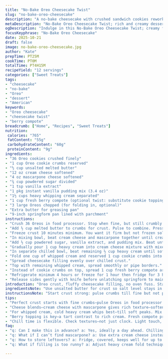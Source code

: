 ```yaml
---
title: "No-Bake Oreo Cheesecake Twist"
slug: "no-bake-oreo-cheesecake"
description: "A no-bake cheesecake with crushed sandwich cookies reworked for quicker chill and a richer berry swirl. Oreo crumbs pressed into buttery crust with creamy, fluffy cheesecake filling that balances tangy cream cheese, sweet pudding mix, and heavy cream. Folded-in reserved crumbs plus chocolate chunks for texture. Topped with whipped cream and fresh berry compote instead of cookie sprinkles for a fresh, tart finish. Uses cream cheese and mascarpone mix for silkiness. Adjust chilling times based on texture feel rather than clock."
metaDescription: "No-Bake Oreo Cheesecake Twist; rich and creamy dessert with berry compote and cookie crunch. No oven needed."
ogDescription: "Indulge in this No-Bake Oreo Cheesecake Twist; creamy filling with rich berry compote adds freshness. A must-try dessert."
focusKeyphrase: "No-Bake Oreo Cheesecake"
date: 2025-10-21
draft: false
image: no-bake-oreo-cheesecake.jpg
author: "Kate"
prepTime: PT25M
cookTime: PT0M
totalTime: PT4H15M
recipeYield: "12 servings"
categories: ["Sweet Treats"]
tags:
- "cheesecake"
- "no-bake"
- "Oreo"
- "dessert"
- "American"
keywords:
- "Oreo cheesecake"
- "cheesecake twist"
- "berry compote"
breadcrumb: ["Home", "Recipes", "Sweet Treats"]
nutrition: 
 calories: "765"
 fatContent: "55g"
 carbohydrateContent: "60g"
 proteinContent: "9g"
ingredients:
- "36 Oreo cookies crushed finely"
- "1 cup Oreo cookie crumbs reserved"
- "½ cup unsalted melted butter"
- "12 oz cream cheese softened"
- "4 oz mascarpone cheese softened"
- "¾ cup powdered sugar divided"
- "1 tsp vanilla extract"
- "1 pkg instant vanilla pudding mix (3.4 oz)"
- "1½ cups heavy whipping cream separated"
- "1 cup fresh berry compote (optional twist: substitute cookie topping)"
- "3 large Oreos chopped (for folding in, optional)"
- "Extra butter for greasing pan"
- "9-inch springform pan lined with parchment"
instructions:
- "Crush 36 Oreos in food processor. Stop when fine, but still crumbly. Reserve 1 cup to fold in mixture later. Use rest for crust only."
- "Add ½ cup melted butter to crumbs for crust. Pulse to combine. Press mixture into bottom and up ¾ height of greased, parchment-lined 9-inch springform pan. Press tight but don't over-compact; crust should hold shape when chilled."
- "Freeze crust 10 minutes minimum. You want it firm but not frozen solid. Tough crust = hard to cut later."
- "In mixing bowl, beat cream cheese and mascarpone together until creamy with paddle or hand mixer. Scrape sides to avoid lumps."
- "Add ½ cup powdered sugar, vanilla extract, and pudding mix. Beat until smooth and homogeneous. The pudding helps stabilize, avoid grainy texture."
- "Gradually pour 1 cup heavy cream into cream cheese mixture with mixer running medium speed. Beat until mixture thickens, fluffy but dense. You should see thick ribbons when you lift beater."
- "In separate chilled bowl, beat remaining ½ cup heavy cream until soft peaks form. Add remaining ¼ cup powdered sugar, continue beating until stiff peaks hold shape with slight sheen, no graininess."
- "Fold one cup of whipped cream and reserved 1 cup cookie crumbs into cream cheese base. Use rubber spatula, fold gently to keep airiness. Toss in chopped Oreos for chunk texture, if desired."
- "Spread cheesecake filling evenly over chilled crust."
- "Top with remaining whipped cream, spread smoothly or pipe borders."
- "Instead of cookie crumbs on top, spread 1 cup fresh berry compote around perimeter. Burst of acidity contrasts richness."
- "Refrigerate minimum 4 hours or freeze for 1 hour then fridge for 3 hours. Check firmness by lightly touching center; should hold shape without jiggle but not rock solid."
- "Release sides gently with knife before unlatching springform to maintain shape."
introduction: "Oreo crust, fluffy cheesecake filling, no oven fuss. Start with fewer cookies—crumbs matter to crust thickness and final texture. Butter amount carries crust bind and flavor balance. Mascarpone sneaks in for silkiness, that added fat and cream smooth out cream cheese tang without extra sugar. Instant vanilla pudding keeps structure, prevents watery separation after chill. Use whipped cream in two stages for air and stability—one folded in, one whipped on top for light topping. Berry compote swap for cookie topping keeps it fresh, adds acidity, cuts richness. Chill timing trick: feel for set cheesecake not just clock time. Pull at thicker edges for better slicing. Fork pressure test tells if ready. Once set, slice with warm knife for cleaner edges. Keep extra whipping cream chilled so it whips fast; warm cream turns grainy and breaks. Exact folding—fold twice, not too much or cheesecake deflates. Some chunks chopped Oreos add good bite; fold late to avoid color streaking. Crust in freezer firm but flexible, not frozen hard, for best bite texture."
ingredientsNote: "Use unsalted butter for crust so salt level stays in control. Swap mascarpone for extra cream cheese if avoiding specialty cheese—expect slight tangier flavor and less creamy texture. Instant pudding chosen to stabilize—avoid cook-and-chill custards here, too much water content risks soggy. Heavy cream must be cold; room temp won't whip well, ruining light feel. Powdered sugar dissolves better than granulated—grainy cheesecake risk if you skip this. Oreo differences: original or double stuff works; double stuffing means more cream in crumbs, softer crust texture. Berry compote can be fresh or store-bought, warmed slightly for spreadability, cooled before topping. Be cautious pressing crust—too hard and it becomes brick; too soft and it falls apart. Parchment aids release and protects pan sides from sticky build-up."
instructionsNote: "Start crust strong: pulse crumbs till fine but not powder. Butter wets crumbs, helps packing but track moistness for crumb base that holds but isn’t mushy. Freeze crust minimum 10 minutes before filling helps with clean layering. Mixing: beat cheeses first till creamy smooth, avoids lumps in final. Pudding mix folds in smoothly, stabilizes in fridge. Fold whipped cream in gently—overmixing deflates mousse effect. Separate whipping of top cream with sugar ensures stable whipped finish. Use proper-size bowl: too big, slows whipping; too small, splatter risk. Folding crumbs and Oreo chunks introduces texture contrast, yank out one chunk to test—big pieces can be textural focal points but balance is key. Chilling: shift from freezer to fridge to avoid freezer burn and textural shocks. Check set by touch not clock; gently press center, if it moves too much, chill longer."
tips:
- "Perfect crust starts with fine crumbs—pulse Oreos in food processor. Mix butter well but don’t overdo. Let crust firm up—freeze helps. Too firm, hard cuts; underdone, it crumbles away."
- "Cheese blends—cream cheese with mascarpone gives rich texture—soften well. Beat till no lumps. Add pudding mix, stabilizes filling, keeps it firm. Adjust sugar levels based on sweetness preference."
- "For whipped cream, cold heavy cream whips best—till soft peaks. Mix in powder sugar adds stability. Don’t overmix—fold gently, lift air into mix. Stop right when stiff peaks form."
- "Berry topping is key—a tart contrast to rich cream. Fresh compote preferred, warms slightly for easy spreading. Skip cookie crumbs if wanting fresh twist. Choose balance wisely."
- "Chill time is flexible. Check textures—not just clock. Light touch, if it holds shape with slight press, ready to cut. Monitor edges more than center for firmness."
faq:
- "q: Can I make this in advance? a: Yes, ideally a day ahead. Chilling longer improves the setting. Just cover well when refrigerating. Avoid freezer, texture changes."
- "q: What if I can’t find mascarpone? a: Use extra cream cheese instead. Result will be tangier, a bit different texture. Still works fine; adjust sugar slightly if too sharp."
- "q: How to store leftovers? a: Fridge, covered, keeps well for up to 3 days. Avoid freezing, texture not stable after thaw. Can keep cream fresh longer if stored right."
- "q: What if filling is too runny? a: Adjust heavy cream fold technique—could be over-mixing. Pudding helps, but value folding in—avoid deflation. Try next batch with careful attention."

---
```

